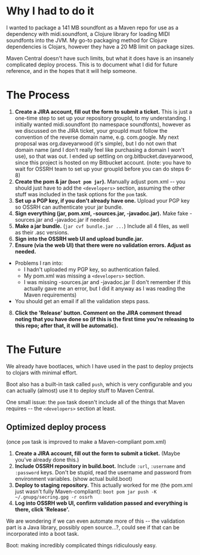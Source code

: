 # Why I had to do it

I wanted to package a 141 MB soundfont as a Maven repo for use as a dependency with midi.soundfont, a Clojure library for loading MIDI soundfonts into the JVM. My go-to packaging method for Clojure dependencies is Clojars, however they have a 20 MB limit on package sizes. 

Maven Central doesn't have such limits, but what it does have is an insanely complicated deploy process. This is to document what I did for future reference, and in the hopes that it will help someone.

# The Process

1. **Create a JIRA account, fill out the form to submit a ticket.** This is just a one-time step to set up your repository groupId, to my understanding. I initially wanted midi.soundfont (to namespace soundfonts), however as we discussed on the JIRA ticket, your groupId must follow the convention of the reverse domain name, e.g. com.google. 
My next proposal was org.daveyarwood (it's simple), but I do not own that domain name (and I don't really feel like purchasing a domain I won't use), so that was out. I ended up settling on org.bitbucket.daveyarwood, since this project is hosted on my Bitbucket account. (note: you have to wait for OSSRH team to set up your groupId before you can do steps 6-8)
2. **Create the pom & jar (`boot pom jar`).** Manually adjust pom.xml -- you should just have to add the `<developers>` section, assuming the other stuff was included in the task options for the `pom` task. 
3. **Set up a PGP key, if you don't already have one.** Upload your PGP key so OSSRH can authenticate your jar bundle.
4. **Sign everything (jar, pom.xml, -sources.jar, -javadoc.jar).** Make fake -sources.jar and -javadoc.jar if needed.
5. **Make a jar bundle.** (`jar cvf bundle.jar ...`) Include all 4 files, as well as their .asc versions.
6. **Sign into the OSSRH web UI and upload bundle.jar.**
7. **Ensure (via the web UI) that there were no validation errors. Adjust as needed.**
  * Problems I ran into:
    * I hadn't uploaded my PGP key, so authentication failed.
    * My pom.xml was missing a `<developers>` section.
    * I was missing -sources.jar and -javadoc.jar (I don't remember if this actually gave me an error, but I did it anyway as I was reading the Maven requirements)
  * You should get an email if all the validation steps pass.
8. **Click the 'Release' button. Comment on the JIRA comment thread noting that you have done so (if this is the first time you're releasing to this repo; after that, it will be automatic).**

# The Future

We already have bootlaces, which I have used in the past to deploy projects to clojars with minimal effort. 

Boot also has a built-in task called `push`, which is very configurable and you can actually (almost) use it to deploy stuff to Maven Central. 

One small issue: the `pom` task doesn't include all of the things that Maven requires -- the `<developers>` section at least. 

## Optimized deploy process

(once `pom` task is improved to make a Maven-compliant pom.xml)

1. **Create a JIRA account, fill out the form to submit a ticket.** (Maybe you've already done this.)
2. **Include OSSRH repository in build.boot.** Include `:url`, `:username` and `:password` keys. Don't be stupid, read the username and password from environment variables. (show actual build.boot)
3. **Deploy to staging repository.** This actually worked for me (the pom.xml just wasn't fully Maven-compliant): `boot pom jar push -K ~/.gnupg/secring.gpg -r ossrh`
4. **Log into OSSRH web UI, confirm validation passed and everything is there, click 'Release'.**

We are wondering if we can even automate more of this -- the validation part is a Java library, possibly open source...?, could see if that can be incorporated into a boot task. 

Boot: making incredibly complicated things ridiculously easy.

